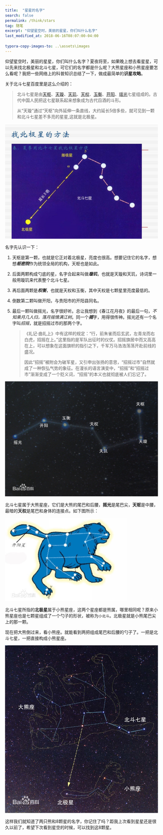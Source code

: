 ```yaml
---
title:  "星星的名字"
search: false
permalink: /think/stars
tag: 随笔
excerpt: "仰望星空时，美丽的星星，你们叫什么名字"
last_modified_at: 2018-06-16T08:07:00-04:00

typora-copy-images-to: ..\assets\images
---
```


仰望星空时，美丽的星星，你们叫什么名字？夏夜将至，如果晚上想去看星星，可以先来找北极星和北斗七星，可它们的名字都是什么呢？大熊星座和小熊星座要怎么看呢？我把一些网络上的科普知识总结了一下，做成最简单的**识星攻略**。

关于北斗七星百度里是这么介绍的：

> 北斗七星是由[天枢](https://baike.baidu.com/item/%E5%A4%A9%E6%9E%A2/74749)、[天璇](https://baike.baidu.com/item/%E5%A4%A9%E7%92%87/6662488)、[天玑](https://baike.baidu.com/item/%E5%A4%A9%E7%8E%91/74750)、[天权](https://baike.baidu.com/item/%E5%A4%A9%E6%9D%83/5233911)、[玉衡](https://baike.baidu.com/item/%E7%8E%89%E8%A1%A1/75319)、[开阳](https://baike.baidu.com/item/%E5%BC%80%E9%98%B3/74748)、[瑶光](https://baike.baidu.com/item/%E7%91%B6%E5%85%89/9655135)七星组成的。古代中国人民把这七星联系起来想象成为古代舀酒的斗形。
>
> 从“天璇”通过“天枢”向外延伸一条直线，大约延长5倍多些，就可见到一颗和北斗七星差不多亮的星星,这就是北极星。

![5](../assets/images/5.png)

名字先认识一下：

1. 天枢是第一颗，也就是它正对着北极星，亮度也很高。想要记住它的名字，想想***枢密院***作为统领全局的机构，天枢也是如此。

2. 后面两颗构成勺底的星，名字合起来叫做***璇玑***，也就是天璇和天玑，诗词里一般用璇玑来代表整个北斗七星。

3. 再后面两颗是***权衡***，也就是天权和玉衡，其中天权是七颗星里亮度最低的。

4. 倒数第二颗叫做开阳，与贵阳市的开阳县同名。

5. 最后一颗叫做摇光，名字很好听。总让我想到《春江花月夜》的最后一句，*不知乘月几人归，落月摇情满江树*。同一个***摇***字，用得很传神。摇光还有一个名字叫*招摇*，就是招摇过市的那两个字。

   > 《礼记·曲礼上》中有这样的规定：“行，前朱雀而后玄武，左青龙而右白虎，招摇在上。”这里指的是军队出征时的仪仗。招摇旗居中而又高高在上，可以想象在这面旗帜的指引之下，千军万马浩浩荡荡开赴前线的盛况。
   >
   > 因此“招摇”被附会为破军星，又引申出张扬的意思，“招摇过市”自然就成了一种恢弘气势的象征。在漫长的语言演变中，“招摇”和“招摇过市”渐渐变成了一个贬义词，“招摇”的本义也就彻底被人们忘记了。

![name](../assets/images/4.jpg)

北斗七星属于大熊星座，它们是大熊的尾巴和后腰，**摇光**是尾巴尖，**天枢**是中腰，最暗的**天权**是尾巴和身体的连接点。如下图所示：

![3](../assets/images/3.jpg)

北斗七星所指的**北极星**属于小熊星座，这两个星座都是熊属，哪里相同呢？原来小熊星座也是七颗星组成了一个勺子的形状，被称为`小北斗`。北极星就是小熊尾巴尖上的那一颗。

现在把大熊倒过来，看小熊座。就能看到两把组成尾巴和后腰的勺子了。一把是北斗七星，一把直接构成小熊星座。

![2](../assets/images/1.jpg)

这样我们就知道了两只熊和8颗星的名字，你记住了吗？距我上次看到星星还是很久以前了，希望下次看到星空的时候，可以找到这8颗星。